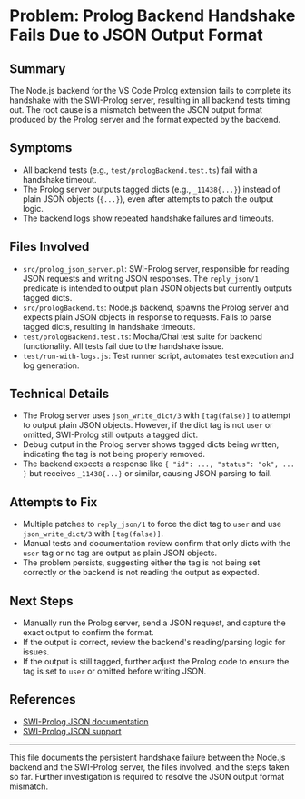 # Problem: Prolog Backend Handshake Fails Due to JSON Output Format

## Summary
The Node.js backend for the VS Code Prolog extension fails to complete its handshake with the SWI-Prolog server, resulting in all backend tests timing out. The root cause is a mismatch between the JSON output format produced by the Prolog server and the format expected by the backend.

## Symptoms
- All backend tests (e.g., `test/prologBackend.test.ts`) fail with a handshake timeout.
- The Prolog server outputs tagged dicts (e.g., `_11438{...}`) instead of plain JSON objects (`{...}`), even after attempts to patch the output logic.
- The backend logs show repeated handshake failures and timeouts.

## Files Involved
- `src/prolog_json_server.pl`: SWI-Prolog server, responsible for reading JSON requests and writing JSON responses. The `reply_json/1` predicate is intended to output plain JSON objects but currently outputs tagged dicts.
- `src/prologBackend.ts`: Node.js backend, spawns the Prolog server and expects plain JSON objects in response to requests. Fails to parse tagged dicts, resulting in handshake timeouts.
- `test/prologBackend.test.ts`: Mocha/Chai test suite for backend functionality. All tests fail due to the handshake issue.
- `test/run-with-logs.js`: Test runner script, automates test execution and log generation.

## Technical Details
- The Prolog server uses `json_write_dict/3` with `[tag(false)]` to attempt to output plain JSON objects. However, if the dict tag is not `user` or omitted, SWI-Prolog still outputs a tagged dict.
- Debug output in the Prolog server shows tagged dicts being written, indicating the tag is not being properly removed.
- The backend expects a response like `{ "id": ..., "status": "ok", ... }` but receives `_11438{...}` or similar, causing JSON parsing to fail.

## Attempts to Fix
- Multiple patches to `reply_json/1` to force the dict tag to `user` and use `json_write_dict/3` with `[tag(false)]`.
- Manual tests and documentation review confirm that only dicts with the `user` tag or no tag are output as plain JSON objects.
- The problem persists, suggesting either the tag is not being set correctly or the backend is not reading the output as expected.

## Next Steps
- Manually run the Prolog server, send a JSON request, and capture the exact output to confirm the format.
- If the output is correct, review the backend's reading/parsing logic for issues.
- If the output is still tagged, further adjust the Prolog code to ensure the tag is set to `user` or omitted before writing JSON.

## References
- [SWI-Prolog JSON documentation](https://www.swi-prolog.org/pldoc/man?section=json)
- [SWI-Prolog JSON support](https://www.swi-prolog.org/pldoc/man?section=jsonsupport)

---
This file documents the persistent handshake failure between the Node.js backend and the SWI-Prolog server, the files involved, and the steps taken so far. Further investigation is required to resolve the JSON output format mismatch.

